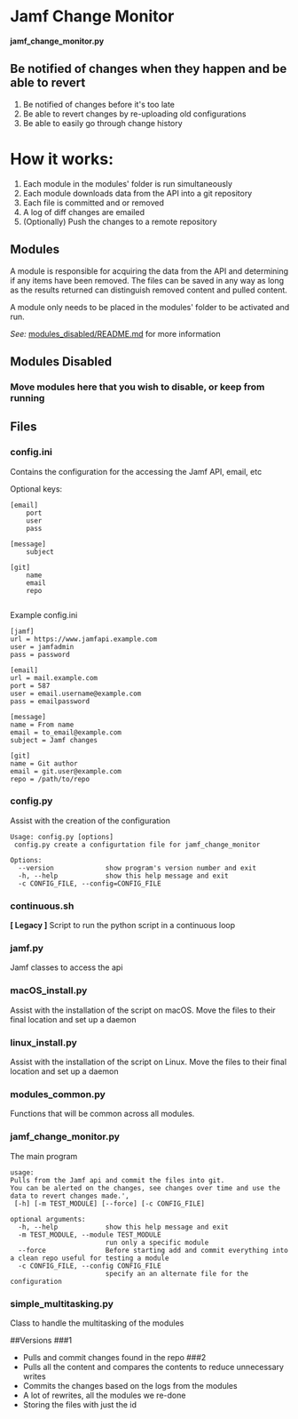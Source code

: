# Jamf Change Monitor

**__jamf_change_monitor.py__**

## Be notified of changes when they happen and be able to revert

1. Be notified of changes before it's too late
2. Be able to revert changes by re-uploading old configurations
3. Be able to easily go through change history

# How it works:

1. Each module in the modules' folder is run simultaneously
2. Each module downloads data from the API into a git repository
3. Each file is committed and or removed
4. A log of diff changes are emailed
5. (Optionally) Push the changes to a remote repository

## Modules

A module is responsible for acquiring the data from the API and determining if any items have been removed. The files
can be saved in any way as long as the results returned can distinguish removed content and pulled content.

A module only needs to be placed in the modules' folder to be activated and run.

_See:_ [modules_disabled/README.md](modules_disabled/README.md) for more information

## Modules Disabled

### Move modules here that you wish to disable, or keep from running

## Files

### config.ini

Contains the configuration for the accessing the Jamf API, email, etc

Optional keys:

```
[email]
    port
    user
    pass

[message]
    subject

[git]
    name
    email
    repo


```

Example config.ini

```
[jamf]
url = https://www.jamfapi.example.com
user = jamfadmin
pass = password

[email]
url = mail.example.com
port = 587
user = email.username@example.com
pass = emailpassword

[message]
name = From name
email = to_email@example.com
subject = Jamf changes

[git]
name = Git author
email = git.user@example.com
repo = /path/to/repo
```

### config.py

Assist with the creation of the configuration

```
Usage: config.py [options]
 config.py create a configurtation file for jamf_change_monitor

Options:
  --version             show program's version number and exit
  -h, --help            show this help message and exit
  -c CONFIG_FILE, --config=CONFIG_FILE
```

### continuous.sh

**[ Legacy ]** Script to run the python script in a continuous loop

### jamf.py

Jamf classes to access the api

### macOS_install.py

Assist with the installation of the script on macOS. Move the files to their final location and set up a daemon

### linux_install.py

Assist with the installation of the script on Linux. Move the files to their final location and set up a daemon

### modules_common.py

Functions that will be common across all modules.

### jamf_change_monitor.py

The main program

```
usage:
Pulls from the Jamf api and commit the files into git.
You can be alerted on the changes, see changes over time and use the data to revert changes made.',
 [-h] [-m TEST_MODULE] [--force] [-c CONFIG_FILE]

optional arguments:
  -h, --help            show this help message and exit
  -m TEST_MODULE, --module TEST_MODULE
                        run only a specific module
  --force               Before starting add and commit everything into a clean repo useful for testing a module
  -c CONFIG_FILE, --config CONFIG_FILE
                        specify an an alternate file for the configuration
```

### simple_multitasking.py

Class to handle the multitasking of the modules


##Versions
###1
- Pulls and commit changes found in the repo
###2
- Pulls all the content and compares the contents to reduce unnecessary writes
- Commits the changes based on the logs from the modules
- A lot of rewrites, all the modules we re-done
- Storing the files with just the id